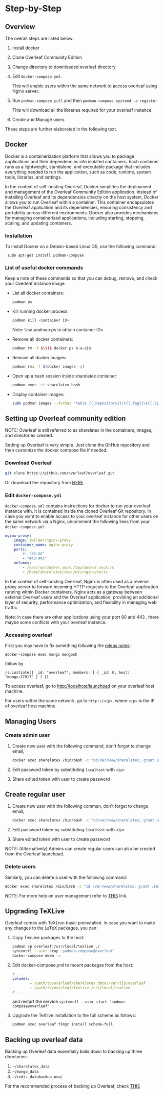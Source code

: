 # Step-by-Step
## Overview

The overall steps are listed below:

1. Install docker
2. Clone Overleaf Community Edition
3. Change directory to downloaded overleaf directory
4. Edit `docker-compose.yml`.

    This will enable users within the same network to access overleaf using
    Nginx server.

5. Run `podman-compose pull` and then
    `podman-compose systemd -a register`

    This will download all the libraries required for your overleaf instance

6. Create and Manage users

These steps are further elaborated in the following text.

## Docker
Docker is a containerization platform that allows you to package applications
and their dependencies into isolated containers. Each container runs as a 
lightweight, standalone, and executable package that includes everything needed
to run the application, such as code, runtime, system tools, libraries, and settings.

In the context of self-hosting Overleaf, Docker simplifies the deployment and 
management of the Overleaf Community Edition application. Instead of installing
Overleaf and its dependencies directly on the host system, Docker allows you to
run Overleaf within a container. This container encapsulates the Overleaf 
application and its dependencies, ensuring consistency and portability across 
different environments. Docker also provides mechanisms for managing 
containerized applications, including starting, stopping, scaling, and 
updating containers.

### Installation

To install Docker on a Debian-based Linux OS, use the following command:

```
 sudo apt-get install podman-compose
```

### List of useful docker commands

Keep a note of these commands so that you can debug, remove, and check your
Overleaf instance image.

- List all docker containers:

    ```bash
    podman ps
    ```
- Kill running docker process

    ```bash
    podman kill <container ID>
    ```
    Note: Use podman ps to obtain container IDs

- Remove all docker containers:

    ```bash
    podman rm -f $\$($ docker ps $-a-q)$
    ```
    
- Remove all docker images:

    ```bash
    podman rmi -f $(docker images -q)
    ```

- Open up a bash session inside sharelatex container:

    ```bash
    podman exec -it sharelatex bash    
    ```

- Display container images:

    ```bash
    sudo podman images --format 'table {{.Repository}}\t{{.Tag}}\t{{.Size}}'
    ```

## Setting up Overleaf community edition

NOTE: Overleaf is still referred to as sharelatex in the containers, images, and directories created.

Setting up Overleaf is very simple. Just clone the GitHub repository and then
customize the docker compose file if needed.

### Download Overleaf

```bash
git clone https://github.com/overleaf/overleaf.git
```
    
Or download the repository from [HERE](https://github.com/overleaf/overleaf.git)

### Edit `docker-compose.yml`

`docker-compose.yml` contains instructions for docker to run your overleaf 
instance with. It is contained inside the cloned Overleaf Git repository. 
In case you want to enable access to your overleaf instance for other users 
on the same network via a Nginx, uncomment the following lines from 
your `docker-compose.yml`:
    
```yaml
nginx-proxy:
    image: jwilder/nginx-proxy
    container_name: nginx-proxy
    ports:
        #- "80:80"
        - "443:443"
    volumes:
        - /var/run/docker.sock:/tmp/docker.sock:ro
        - /home/sharelatex/tmp:/etc/nginx/certs
```

In the context of self-hosting Overleaf, Nginx is often used as a reverse proxy 
server to forward incoming HTTP requests to the Overleaf application running 
within Docker containers. Nginx acts as a gateway between external Overleaf
users and the Overleaf application, providing an additional layer of security, 
performance optimization, and flexibility in managing web traffic.

Note: In case there are other applications using your port 80 and 443 , there maybe some conflicts with your overleaf instance.

### Accessing overleaf
First you may have to fix something following the [releas notes](https://docs.overleaf.com/on-premises/release-notes/release-notes-4.x.x):
    
    docker-compose exec mongo mongosh
follow by
    
    rs.initiate({ _id: "overleaf", members: [ { _id: 0, host: "mongo:27017" } ] })
    
To access overleaf, go to [http://localhost/launchpad](http://localhost/launchpad) on your overleaf host machine.

For users within the same network, go to `http://<ip>`, where `<ip>` is the IP of overleaf host machine.

## Managing Users

### Create admin user

1. Create new user with the following command, don't forget to change email,

    ```bash
    docker exec sharelatex /bin/bash -c "cd/var/www/sharelatex; grunt user:create-admin --email=abc@xyz.com"
    ```

2. Edit password token by substituting `localhost` with `<ip>`
3. Share edited token with user to create password

## Create regular user

1. Create new user with the following comman, don't forget to change email,

    ```bash
    docker exec sharelatex /bin/bash -c "cd/var/www/sharelatex; grunt user:create --email=abc@xyz.com"
    ```

2. Edit password token by substituting `localhost` with `<ip>`
3. Share edited token with user to create password

NOTE: (Alternatively) Admins can create regular users can also be created from the Overleaf launchpad.

### Delete users

Similarly, you can delete a user with the following command:

```bash
docker exec sharelatex /bin/bash -c "cd /var/www/sharelatex; grunt user:delete --email=abc@xyz.com"
```

NOTE: For more help on user management refer to [THIS](https://github.com/overleaf/overleaf/wiki/Creating-and-managing-users) link.

## Upgrading TeXLive

Overleaf comes with TeXLive-basic preinstalled. In case you want to make any changes to the LaTeX packages, you can:

1. Copy TexLive packages to the host:

    ```bash
    podman cp overleaf:/usr/local/texlive ./
    systemctl --user stop 'podman-compose@overleaf'
    docker-compose down -v
    ```

2. Edit docker-compose.yml to mount packages from the host:

    ```yaml
    # ...
    volumes:
            - /path/to/overleaf/sharelatex_data:/var/lib/overleaf
            - /path/to/overleaf/texlive:/usr/local/texlive
    # ...
    ```
    and restart the service
   `systemctl --user start 'podman-compose@overleaf'`

   
3. Upgrade the TeXlive installation to the full scheme as follows:

    ```bash
    podman exec overleaf tlmgr install scheme-full
    ```


## Backing up overleaf data

Backing up Overleaf data essentially boils down to backing up three directories:

1. `~/sharelatex_data`
2. `~/mongo_data`
3. `~/redis_databackup-new/`

For the recommended process of backing up Overleaf, check [THIS](https://github.com/overleaf/overleaf/wiki/Backup-of-Data)
